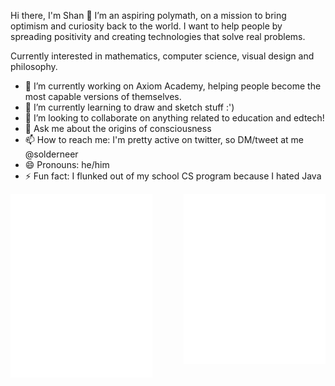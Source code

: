 Hi there, I'm Shan 👋
I’m an aspiring polymath, on a mission to bring optimism and curiosity back to the world. I want to help people by spreading positivity and creating technologies that solve real problems.

Currently interested in mathematics, computer science, visual design and philosophy.

* 🔭 I’m currently working on Axiom Academy, helping people become the most capable versions of themselves.
* 🌱 I’m currently learning to draw and sketch stuff :')
* 👯 I’m looking to collaborate on anything related to education and edtech!
* 💬 Ask me about the origins of consciousness
* 📫 How to reach me: I'm pretty active on twitter, so DM/tweet at me @solderneer
* 😄 Pronouns: he/him
* ⚡ Fun fact: I flunked out of my school CS program because I hated Java

<img src="https://github.com/solderneer/solderneer/blob/main/metrics.svg" alt="Metrics" width="45%" align="left">
<img src="https://github.com/solderneer/solderneer/blob/main/metrics.personal.svg" alt="Metrics" width="45%" align="right">
